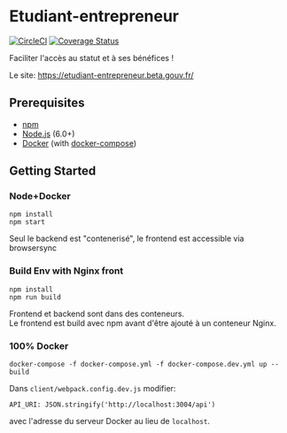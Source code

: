 # Etudiant-entrepreneur
[![CircleCI](https://circleci.com/gh/sgmap/etudiant-entrepreneur.svg?style=shield)](https://circleci.com/gh/sgmap/etudiant-entrepreneur)
[![Coverage Status](https://coveralls.io/repos/github/sgmap/etudiant-entrepreneur/badge.svg?branch=master)](https://coveralls.io/github/sgmap/etudiant-entrepreneur?branch=master)

Faciliter l'accès au statut et à ses bénéfices !

Le site: https://etudiant-entrepreneur.beta.gouv.fr/

## Prerequisites

* [npm](https://www.npmjs.com/)
* [Node.js](http://nodejs.org) (6.0+)
* [Docker](https://www.docker.com/) (with [docker-compose](https://docs.docker.com/compose/install/))

## Getting Started

### Node+Docker

```
npm install
npm start
```
Seul le backend est "contenerisé", le frontend est accessible via browsersync
### Build Env with Nginx front

```
npm install
npm run build
```
Frontend et backend sont dans des conteneurs.  
Le frontend est build avec npm avant d'être ajouté à un conteneur Nginx.
### 100% Docker

```
docker-compose -f docker-compose.yml -f docker-compose.dev.yml up --build
```
Dans `client/webpack.config.dev.js` modifier:

```
API_URI: JSON.stringify('http://localhost:3004/api')
```

avec l'adresse du serveur Docker au lieu de `localhost`.

